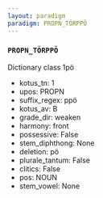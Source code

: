 ```yaml
---
layout: paradigm
paradigm: PROPN_TÖRPPÖ
---
```

### ` PROPN_TÖRPPÖ `

Dictionary class 1pö
* kotus_tn: 1
* upos: PROPN
* suffix_regex: ppö
* kotus_av: B
* grade_dir: weaken
* harmony: front
* possessive: False
* stem_diphthong: None
* deletion: pö
* plurale_tantum: False
* clitics: False
* pos: NOUN
* stem_vowel: None

